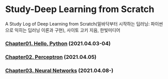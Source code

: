 # Study-Deep Learning from Scratch
A Study Log of Deep Learning from Scratch(밑바닥부터 시작하는 딥러닝: 파이썬으로 익히는 딥러닝 이론과 구현), 사이토 고키 지음, 한빛미디어
### [Chapter01. Hello, Python](https://github.com/kyurimki/Study-DeepLearningFromScratch/blob/main/chapter01/chapter01-Summary.md) (2021.04.03-04)
### [Chapter02. Perceptron](https://github.com/kyurimki/Study-DeepLearningFromScratch/blob/main/chapter02/chapter02-Summary.md) (2021.04.05)
### [Chapter03. Neural Networks](https://github.com/kyurimki/Study-DeepLearningFromScratch/blob/main/chapter03/chapter03-Summary.md) (2021.04.08-)
